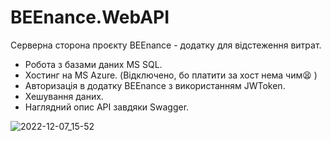 # BEEnance.WebAPI
Серверна сторона проєкту BEEnance - додатку для відстеження витрат.
+ Робота з базами даних MS SQL.
+ Хостинг на MS Azure. (Відключено, бо платити за хост нема чим😫 )
+ Авторизація в додатку BEEnance з використанням JWToken.
+ Хешування даних.
+ Наглядний опис API завдяки Swagger.

![2022-12-07_15-52](https://user-images.githubusercontent.com/85526698/206197022-45508538-704f-45d3-be8f-3885fdbe6b5e.png)
